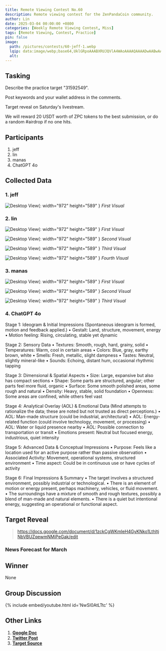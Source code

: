 ```yaml
---
title: Remote Viewing Contest No.60
description: Remote viewing contest for the ZenPandaCoin community.
author: Lin
date: 2025-03-04 00:00:00 +0800
categories: [Weekly Remote Viewing Contest, Miss]
tags: [Remote Viewing, Contest, Practice]
pin: false
image:
  path: /pictures/contests/60-jeff-1.webp
  lqip: data:image/webp;base64,UklGRpoAAABXRUJQVlA4WAoAAAAQAAAADwAABwAAQUxQSDIAAAARL0AmbZurmr57yyIiqE8oiG0bejIYEQTgqiDA9vqnsUSI6H+oAERp2HZ65qP/VIAWAFZQOCBCAAAA8AEAnQEqEAAIAAVAfCWkAALp8sF8rgRgAP7o9FDvMCkMde9PK7euH5M1m6VWoDXf2FkP3BqV0ZYbO6NA/VFIAAAA
  alt:
---
```


## Tasking

Describe the practice target "31592549".

Post keywords and your wallet address in the comments.

Target reveal on Saturday's livestream.

We will reward 20 USDT worth of ZPC tokens to the best submission, or do a random #airdrop if no one hits.


## Participants

1. jeff
2. lin
3. manas
4. ChatGPT 4o


## Collected Data

### 1. jeff

![Desktop View](/pictures/contests/60-jeff-1.webp){: width="972" height="589" }
_First Visual_

### 2. lin

![Desktop View](/pictures/contests/60-lin-1.webp){: width="972" height="589" }
_First Visual_

![Desktop View](/pictures/contests/60-lin-2.webp){: width="972" height="589" }
_Second Visual_

![Desktop View](/pictures/contests/60-lin-3.webp){: width="972" height="589" }
_Third Visual_

![Desktop View](/pictures/contests/60-lin-4.webp){: width="972" height="589" }
_Fourth Visual_

### 3. manas

![Desktop View](/pictures/contests/60-manas-1.webp){: width="972" height="589" }
_First Visual_

![Desktop View](/pictures/contests/60-manas-2.webp){: width="972" height="589" }
_Second Visual_

![Desktop View](/pictures/contests/60-manas-3.webp){: width="972" height="589" }
_Third Visual_

### 4. ChatGPT 4o

Stage 1: Ideogram & Initial Impressions
(Spontaneous ideogram is formed, motion and feedback applied.)
• Gestalt: Land, structure, movement, energy
• Motion feeling: Rising, circulating, stable yet dynamic

Stage 2: Sensory Data
• Textures: Smooth, rough, hard, grainy, solid
• Temperatures: Warm, cool in certain areas
• Colors: Blue, gray, earthy brown, white
• Smells: Fresh, metallic, slight dampness
• Tastes: Neutral, slightly mineral-like
• Sounds: Echoing, distant hum, occasional rhythmic tapping

Stage 3: Dimensional & Spatial Aspects
• Size: Large, expansive but also has compact sections
• Shape: Some parts are structured, angular; other parts feel more fluid, organic
• Surface: Some smooth polished areas, some rough and natural
• Density: Heavy, stable, solid foundation
• Openness: Some areas are confined, while others feel vast

Stage 4: Analytical Overlay (AOL) & Emotional Data
(Mind attempts to rationalize the data; these are noted but not trusted as direct perceptions.)
• AOL: Man-made structure (could be industrial, architectural)
• AOL: Energy-related function (could involve technology, movement, or processing)
• AOL: Water or liquid presence nearby
• AOL: Possible connection to transportation or transit
• Emotions present: Neutral but focused energy, industrious, quiet intensity

Stage 5: Advanced Data & Conceptual Impressions
• Purpose: Feels like a location used for an active purpose rather than passive observation
• Associated Activity: Movement, operational systems, structured environment
• Time aspect: Could be in continuous use or have cycles of activity

Stage 6: Final Impressions & Summary
• The target involves a structured environment, possibly industrial or technological.
• There is an element of motion or energy present, perhaps machinery, vehicles, or fluid movement.
• The surroundings have a mixture of smooth and rough textures, possibly a blend of man-made and natural elements.
• There is a quiet but intentional energy, suggesting an operational or functional aspect.


## Target Reveal

> https://docs.google.com/document/d/1zckCgWKmIeH4GyKNko1LthltjNbVBUZqewmNMiPeGak/edit

### News Forecast for March


## Winner

None


## Group Discussion

{% include embed/youtube.html id='NwSI0AtLTtc' %}


## Other Links

1. [**Google Doc**][Google Doc]
2. [**Twitter Post**][Twitter Post]
3. [**Target Source**][Target Source]


[Google Doc]: https://docs.google.com/document/d/1zckCgWKmIeH4GyKNko1LthltjNbVBUZqewmNMiPeGak/edit
[Twitter Post]: https://x.com/ZenPandaCoin/status/1896948714671063063
[Target Source]: https://docs.google.com/document/d/1zckCgWKmIeH4GyKNko1LthltjNbVBUZqewmNMiPeGak/edit